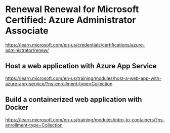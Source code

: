# Renewal Renewal for Microsoft Certified: Azure Administrator Associate
https://learn.microsoft.com/en-us/credentials/certifications/azure-administrator/renew/

## Host a web application with Azure App Service
https://learn.microsoft.com/en-us/training/modules/host-a-web-app-with-azure-app-service/?ns-enrollment-type=Collection

## Build a containerized web application with Docker
https://learn.microsoft.com/en-us/training/modules/intro-to-containers/?ns-enrollment-type=Collection
